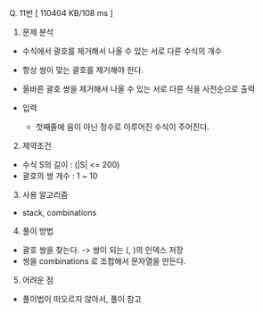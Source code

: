 Q. 11번 [ 110404 KB/108 ms ]

1. 문제 분석
- 수식에서 괄호를 제거해서 나올 수 있는 서로 다른 수식의 개수
- 항상 쌍이 맞는 괄호를 제거해야 한다.
- 올바른 괄호 쌍을 제거해서 나올 수 있는 서로 다른 식을 사전순으로 출력

- 입력
  - 첫째줄에 음이 아닌 정수로 이루어진 수식이 주어진다.

2. 제약조건
- 수식 S의 길이 : (|S| <= 200)
- 괄호의 쌍 개수 : 1 ~ 10

3. 사용 알고리즘
- stack, combinations

4. 풀이 방법
- 괄호 쌍을 찾는다. -> 쌍이 되는 (, )의 인덱스 저장
- 쌍을 combinations 로 조합해서 문자열을 만든다.

5. 어려운 점
- 풀이법이 떠오르지 않아서, 풀이 참고